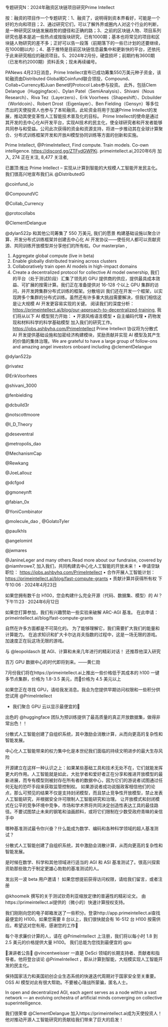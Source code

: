 专题研究N：2024年融资区块链项目研究Prime Intellect


按：融资的项目作一个专题研究：1、融资了，说明得到资本界看好，可能是一个好的方向和项目；2、通过研究它们，可以了解外界或圈内人对这个行业的判断，是一种研究区块链发展趋势的捷径和正确的路；3、之前的区块链人物、项目系列研究也基本是追一些热点或按版块研究，已有1000期；基本也将常见的项目和区块链人物研究的差不多；正好可以告一段落（前期落下的一些已计划的还要继续，在1000期以内）；4、基于推特是目前区块链信息最集中和更新快的平台，还依托于此来研究相应的融资项目。5、2024年2月份，硬盘损坏；前期约有3600期（已发布约2000期）资料丢失；现未再续编号。

PANews 4月23日消息，Prime Intellect宣布已成功筹集550万美元种子资金，该轮融资由Distributed Global和Coinfund联合领投，Compound、Collab+Currency和Juan Benet的Protocol Labs参与投资。
此外，包括Clem Delangue（Huggingface）、Dylan Patel（SemiAnalysis）、Shivani（Nous Research）、Riva Tez（Layerzero）、Erik Voorhees（Shapeshift）、Dcbuilder（Worldcoin）、Robert Drost（Eigenlayer）、Ben Fielding（Gensyn）等多位杰出的天使投资人也参与了本轮融资。此轮资金将用于加速Prime Intellect的发展，推动其使变革性人工智能技术普及化的目标。
Prime Intellect的使命是通过其开发的去中心化AI开发平台，实现AI技术的民主化，使全球研究者和开发者能够共同参与和受益。公司此次获得的资金和资源支持，将进一步推动其在全球计算聚合、分布式训练框架开发和开放AI模型协同训练等方面的创新和实施。

Prime Intellect,
@PrimeIntellect,
Find compute. Train models. Co-own intelligence. https://discord.gg/ZTFydGWPKj.
primeintellect.ai,2020年6月 加入,
274 正在关注,
8,477 关注者,


已置顶:推出 Prime Intellect – 实现从计算到智能的大规模人工智能开发民主化。
我们很高兴地宣布我们从
@DistributedG
  
@coinfund_io
 
@CompoundVC
 
@Collab_Currency
 
@protocollabs
 
@ClementDelangue
 
@dylan522p
和其他公司筹集了 550 万美元,
我们的愿景
构建基础设施以聚合计算、开发分布式训练框架并创建去中心化 AI 开发协议——使任何人都可以贡献资源、共同训练开放模型并分享他们的所有权。Our masterplan ,
1. Aggregate global compute (live in beta) 
2. Enable globally distributed training across clusters 
3. Collaboratively train open AI models in high-impact domains 
4. Create a decentralized protocol for collective AI model ownership,
我们的平台（处于测试阶段）汇集了领先的 GPU 提供商的供应，提供最具成本效益、可扩展的按需计算。我们正在准备提供对 16-128 个以上 GPU 集群的访问，并开发跨集群分布式训练的框架。分散培训
我们还在开发一个框架，以实现跨多个集群的分布式训练。虽然还有许多重大挑战需要解决，但我们相信这是让大规模 AI 开发更容易实现的关键。
阅读我们的深度分析： https://primeintellect.ai/blog/our-approach-to-decentralized-training,
我们将从以下 AI 模型努力开始：
• 开源风格语言模型
• 自主编码代理
• 药物发现和材料科学的科学基础模型
加入我们的研究工作。 https://jobs.ashbyhq.com/PrimeIntellect
Prime Intellect 协议将为分散式 AI 开发提供基础设施和加密经济构建模块，奖励贡献并实现 AI 模型及其产生的价值的集体治理。We are grateful to have a large group of follow-ons and amazing angel investors onboard including 
@clementDelangue
 
@dylan522p
 
@rivatez
 
@ErikVoorhees
 
@shivani_3000
 
@fenbielding
 
@dcbuild3r
 
@notscottmoore
 
@I_D_Theory
  
@deseventral
  
@metropolis_dao
 
@MechanismCap
 
@Rewkang
 
@JoeLallouz
 
@dcfgod
 
@gmoneynft
 
@fabian_0x
 
@YoniCombinator
 
@molecule_dao
, 
@GolatoTyler
 
@paulkhls
 
@angelomint
 
@jwmares
 
@JanineLeger
 and many others.Read more about our fundraise, covered by 
@niamhrowe7,
加入我们，共同构建去中心化人工智能的开放未来！
• 申请空缺职位： https://jobs.ashbyhq.com/PrimeIntellect
• 合作开展人工智能计划： https://primeintellect.ai/blog/fast-compute-grants
• 贡献计算并获得所有权
下午10:06 · 2024年4月23日

如果您拥有数千台 H100，您会构建什么完全开源（代码、数据集、模型）的 AI？下午11:23 · 2024年6月12日

如果您打算参加，我们有兴趣赞助一些实验来破解 ARC-AGI 基准。
在此申请：primeintellect.ai/blog/fast-compute-grants

自然在许多方面都是不可简化的。
为了能够理解它，我们需要扩大我们的能量和计算能力。
在追求知识和扩大卡尔达肖夫指数的过程中，这是一场无限的游戏。
加速度正在玩这场无限的游戏。

与
@leopoldasch
就 AGI、计算和未来几年进行的精彩对话！
还推荐他深入研究

百万 GPU 数据中心的时代即将到来。——黄仁勋

 7月份我们将在https://primeintellect.ai上推出一些价格低于其成本的 h100 一键多节点集群，价格为 1.8-3.5 美元，而🫡价格为 4.5 美元以上

如果您正在寻找 GPU，请给我发消息。我会为您提供早期访问权限和一些积分供您试用
@PrimeIntellect
 - 我们聚合 GPU 云以显示最便宜的🫡

出色的
@huggingface
团队为预训练提供了最高质量的真正开放数据集，做得非常出色！！

分散式人工智能创建了自组织系统，其中激励会消散计算，从而向更高的复杂性和智能发展。

中心化人工智能带来的权力集中化是本世纪我们面临的持续文明进步的最大生存风险

开源建立在这样一种认识之上：如果某些基础工具和技术无处不在，它们就能发挥更大的作用。人工智能就是如此，大批学者和爱好者正在分享和推进开放模型的最新进展，而专有模型则被封存在所有者的数据中心，因为它们的游说者试图通过任何无耻的恐吓手段来获取监管控制权。
如果游说者成功说服政客相信他们的论点，那么可预见的结果不仅是支持封闭模型，而且禁止竞争性开放模型，禁止发表人工智能研究，并根据安全许可限制人工智能研究和治理。
让开放模式和封闭模式在公平的竞争环境中竞争，市场和学术界将共同决定创造性表达工具的最佳路径。不要试图禁止未来的钢笔和油画颜料，或将它们限制在少数受政府青睐的亲信手中

哪种基准测试最令你兴奋？什么能成为数学、编码和各种科学领域的超人基准测试？

分散式人工智能创建了自组织系统，其中激励会消散计算，从而向更高的复杂性和智能发展。

是时候在数学、科学和其他领域进行适当的 AGI 和 ASI 基准测试了。很高兴探索资助那些致力于制定更雄心勃勃的基准测试的人。

发出另一波 beta 用户邀请！
如果您想提前获得访问权限，请给我们留言，或者注册

@khoomeik
撰写的关于测试钦奇利亚缩放定律的普遍性的精彩论文。
由https://primeintellect.ai提供的（微小的）快速计算授权支持。

我们刚刚向您的电子邮箱发送了一些积分。登录http://app.primeintellect.ai查找最便宜的 H100。如果您需要 8 台以上，我们很快就会有 16-512 台 H100 按需供应。希望这对您有用，感谢您的工作🫡

每个寻求廉价计算的人，请在
@PrimeIntellect
上注册，我们将以每小时 1.8 到 2.5 美元的价格提供大量 H100。
我们总能为您找到最便宜的 gpu

👾演讲者公告👾
@vincentweisser
一直是 DeSci 领域的长期支持者、贡献者和指导者。他将登台谈论
@PrimeIntellect
 ，即从计算到智能，大规模实现人工智能开发的民主化。

保持国家活力和美国初创企业生态系统的快速迭代周期对于国家安全至关重要。
OSS AI 模型对此有很大帮助。不要被心理战所蒙骗，匿名人士。

In open and decentralized AGI, each agent serves as a node within a vast network — an evolving orchestra of artificial minds converging on collective superintelligence.

我们很荣幸
@ClementDelangue
加入https://primeintellect.ai成为天使投资人！
他对推动开源人工智能研究的贡献给我们带来了巨大的启发！